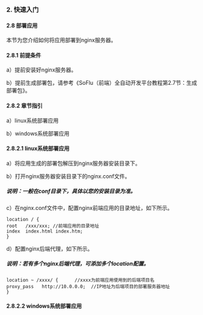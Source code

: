 ### 2. 快速入门

#### 2.8 部署应用

本节为您介绍如何将应用部署到nginx服务器。

#### 2.8.1 前提条件

a）提前安装好nginx服务器。

b）提前生成部署包，请参考《SoFlu（前端）全自动开发平台教程第2.7节：生成部署包》。

#### 2.8.2 章节指引

a）linux系统部署应用

b）windows系统部署应用

#### 2.8.2.1 linux系统部署应用

a）将应用生成的部署包解压到nginx服务器安装目录下。

b）打开nginx服务器安装目录下的nginx.conf文件。

##### 说明：一般在conf目录下，具体以您的安装目录为准。

c）在nginx.conf文件中，配置nginx前端应用的目录地址，如下所示。


```
location / {             
root   /xxx/xxx; //前端应用的目录地址             
index  index.html index.htm;         
}
```

d）配置nginx后端代理，如下所示。

##### 说明：若有多个nginx后端代理，可添加多个location配置。

```
location ~ /xxxx/ {      //xxxx为前端应用使用到的后端项目名             
proxy_pass   http://10.0.0.0;  //IP地址为后端项目的部署服务器地址         
}
```
#### 2.8.2.2 windows系统部署应用
